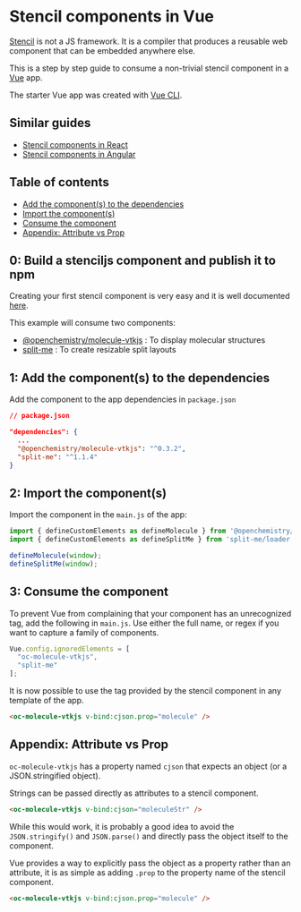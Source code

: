 # Stencil components in Vue

[Stencil](https://stenciljs.com/) is not a JS framework. It is a compiler that produces a reusable web component that can be embedded anywhere else.

This is a step by step guide to consume a non-trivial stencil component in a [Vue](https://vuejs.org/) app.

The starter Vue app was created with [Vue CLI](https://cli.vuejs.org/).

## Similar guides
- [Stencil components in React](https://github.com/alesgenova/stenciljs-in-react.git)
- [Stencil components in Angular](https://github.com/alesgenova/stenciljs-in-angular.git)

## Table of contents
- [Add the component(s) to the dependencies](#1-add-the-components-to-the-dependencies)
- [Import the component(s)](#2-import-the-components)
- [Consume the component](#3-consume-the-component)
- [Appendix: Attribute vs Prop](#appendix-attribute-vs-prop)

## 0: Build a stenciljs component and publish it to npm
Creating your first stencil component is very easy and it is well documented [here](https://stenciljs.com/docs/my-first-component). 

This example will consume two components:
- [@openchemistry/molecule-vtkjs](https://github.com/OpenChemistry/oc-web-components/tree/master/packages/molecule-vtkjs) : To display molecular structures
- [split-me](https://github.com/alesgenova/split-me) : To create resizable split layouts

## 1: Add the component(s) to the dependencies

Add the component to the app dependencies in `package.json`

```json
// package.json

"dependencies": {
  ...
  "@openchemistry/molecule-vtkjs": "^0.3.2",
  "split-me": "^1.1.4"
}
```

## 2: Import the component(s)
Import the component in the `main.js` of the app:
```js
import { defineCustomElements as defineMolecule } from '@openchemistry/molecule-vtkjs/loader';
import { defineCustomElements as defineSplitMe } from 'split-me/loader';

defineMolecule(window);
defineSplitMe(window);
```

## 3: Consume the component
To prevent Vue from complaining that your component has an unrecognized tag, add the following in `main.js`. Use either the full name, or regex if you want to capture a family of components.
```js
Vue.config.ignoredElements = [
  "oc-molecule-vtkjs",
  "split-me"
];
```

It is now possible to use the tag provided by the stencil component in any template of the app.

```html
<oc-molecule-vtkjs v-bind:cjson.prop="molecule" />
```

## Appendix: Attribute vs Prop
`oc-molecule-vtkjs` has a property named `cjson` that expects an object (or a JSON.stringified object).

Strings can be passed directly as attributes to a stencil component.
```html
<oc-molecule-vtkjs v-bind:cjson="moleculeStr" />
```

While this would work, it is probably a good idea to avoid the `JSON.stringify()` and `JSON.parse()` and directly pass the object itself to the component.

Vue provides a way to explicitly pass the object as a property rather than an attribute, it is as simple as adding `.prop` to the property name of the stencil component.

```html
<oc-molecule-vtkjs v-bind:cjson.prop="molecule" />
```
